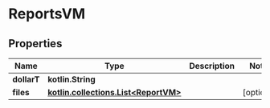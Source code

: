 
# ReportsVM

## Properties
Name | Type | Description | Notes
------------ | ------------- | ------------- | -------------
**dollarT** | **kotlin.String** |  | 
**files** | [**kotlin.collections.List&lt;ReportVM&gt;**](ReportVM.md) |  |  [optional]



